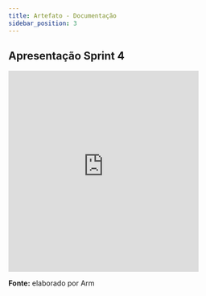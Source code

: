 ```yaml
---
title: Artefato - Documentação
sidebar_position: 3
---
```


## Apresentação Sprint 4

<iframe src="https://docs.google.com/presentation/d/e/2PACX-1vR-8RyTE5QiZFkGMuqZ291C694ApSahuX-vNli3CQRQu7Oh1WNQcNN7VUxv2TId4VIQ_J0KQIIKEFgH/embed?start=false&loop=false&delayms=3000" frameborder="0" width="75%" height="400" allowfullscreen="true" mozallowfullscreen="true" webkitallowfullscreen="true" style={{ display: 'block', marginLeft: 'auto', marginRight: 'auto' }}></iframe>

<p><b>Fonte:</b> elaborado por Arm </p>
